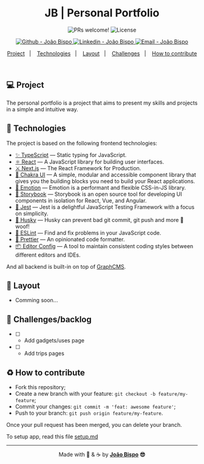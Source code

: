 <meta charset="utf-8">
<h1 align="center">
 JB | Personal Portfolio
</h1>

<p align="center">
 <img src="https://img.shields.io/static/v1?label=PRs&message=welcome&color=0077b5&labelColor=1C1C1C" alt="PRs welcome!" />

  <img alt="License" src="https://img.shields.io/static/v1?label=license&message=MIT&color=0077b5&labelColor=1C1C1C" />
</p>
<p align="center">
  <a href="https://github.com/joaobispo2077" target="_blank" >
    <img alt="Github - João Bispo" src="https://img.shields.io/badge/Github--%4B0082?style=plastic&labelColor=1C1C1C&color=0077b5&logo=github">
  </a>
  <a href="https://www.linkedin.com/in/joaobispo2077/" target="_blank" >
    <img alt="Linkedin - João Bispo" src="https://img.shields.io/badge/Linkedin--%23F8952D?style=plastic&labelColor=1C1C1C&color=0077b5&logo=linkedin">
  </a>
  <a href="mailto:joaobispo2077@gmail.com" target="_blank" >
    <img alt="Email - João Bispo" src="https://img.shields.io/badge/Email--%23F8952D?style=plastic&labelColor=1C1C1C&color=0077b5&logo=gmail">
  </a>
</p>

<p align="center">
  <a href="#-project">Project</a>&nbsp;&nbsp;&nbsp;|&nbsp;&nbsp;&nbsp;
  <a href="#-technologies">Technologies</a>&nbsp;&nbsp;&nbsp;|&nbsp;&nbsp;&nbsp;
  <a href="#-layout">Layout</a>&nbsp;&nbsp;&nbsp;|&nbsp;&nbsp;&nbsp;
  <a href="#-challenges">Challenges</a>&nbsp;&nbsp;&nbsp;|&nbsp;&nbsp;&nbsp;
  <a href="#%EF%B8%8F-how-to-contribute">How to contribute</a>
</p>

<br>

## 💻 Project

The personal portfolio is a project that aims to present my skills and projects in a simple and intuitive way.

## 🚀 Technologies

The project is based on the following frontend technologies:

- [✨ TypeScript](https://www.typescriptlang.org) — Static typing for JavaScript.
- [⚛ React](https://reactjs.org) — A JavaScript library for building user interfaces.
- [⚔️ Next.js](https://nextjs.org) — The React Framework for Production.
- [🧩 Chakra UI](https://chakra-ui.com) — A simple, modular and accessible component library that gives you the building blocks you need to build your React applications.
- [💅 Emotion](https://emotion.sh) — Emotion is a performant and flexible CSS-in-JS library.
- [📄 Storybook](https://storybook.js.org) — Storybook is an open source tool for developing UI components in isolation for React, Vue, and Angular.
- [🧪 Jest](https://jestjs.io) — Jest is a delightful JavaScript Testing Framework with a focus on simplicity.
- [🐶 Husky](https://typicode.github.io/husky) — Husky can prevent bad git commit, git push and more 🐶 woof!
- [🎨 ESLint](https://eslint.org) — Find and fix problems in your JavaScript code.
- [💄 Prettier](https://prettier.io) — An opinionated code formatter.
- [📦 Editor Config](https://editorconfig.org) — A tool to maintain consistent coding styles between different editors and IDEs.

And all backend is built-in on top of [GraphCMS](https://graphcms.com).

## 🔖 Layout

- Comming soon...

## 🎯 Challenges/backlog

- [ ] - Add gadgets/uses page
- [ ] - Add trips pages

## ♻️ How to contribute

- Fork this repository;
- Create a new branch with your feature: `git checkout -b feature/my-feature`;
- Commit your changes: `git commit -m 'feat: awesome feature'`;
- Push to your branch: `git push origin feature/my-feature`.

Once your pull request has been merged, you can delete your branch.

To setup app, read this file [setup.md](./setup.md)

---

<p align="center">Made with 💙 & ☕  by <strong><a href="https://www.linkedin.com/in/joaobispo2077/">João Bispo</a> 😎 </strong> </p>

